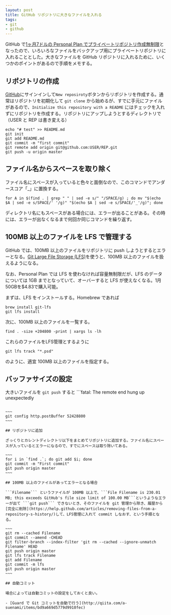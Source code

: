 ```yaml
---
layout: post
title: GitHub リポジトリに大きなファイルを入れる
tags:
- git
- github
---
```

GitHub で[1ヶ月7ドルの Personal Plan でプライベートリポジトリ作成無制限](https://github.com/blog/2164-introducing-unlimited-private-repositorie)となったので、いろいろなファイルをバックアップ用にプライベートリポジトリに入れることとした。大きなファイルを GitHub リポジトリに入れるために、いくつかのポイントがあるので手順をメモする。

## リポジトリの作成
[GitHub](https://github.com/)にサインインして```New reposiroty```ボタンからリポジトリを作成する。通常はリポジトリを初期化して ```git clone``` から始めるが、すでに手元にファイルがあるので、```Initialize this repository with a README``` にはチェックを入れずにリポジトリを作成する。リポジトリにアップしようとするディレクトリで（USER と REP は書き変える）

~~~
echo "# test" >> README.md
git init
git add README.md
git commit -m "first commit"
git remote add origin git@github.com:USER/REP.git
git push -u origin master
~~~

## ファイル名からスペースを取り除く

ファイル名にスペースが入っていると色々と面倒なので、このコマンドでアンダースコア「_」に置換する。

~~~
for A in $(find . | grep " " | sed -e s/" "/SPACE/g) ; do mv "$(echo $A | sed -e s/SPACE/' '/g)" "$(echo $A | sed -e s/SPACE/'_'/g)"; done
~~~

ディレクトリ名にもスペースがある場合には、エラーが出ることがある。その時には、エラーが出なくなるまで何回か同じコマンドを繰り返す。

## 100MB 以上のファイルを LFS で管理する

GitHub では、100MB 以上のファイルをリポジトリに push しようとするとエラーとなる。[Git Large File Storage (LFS)](https://git-lfs.github.com/)を使うと、100MB 以上のファイルを扱えるようになる。

なお、Personal Plan では LFS を使わなければ容量無制限だが、LFS のデータについては 1GB までとなっていて、オーバーすると LFS が使えなくなる。1月50GBを$4.83で購入可能。

まずは、LFS をインストールする。Homebrew であれば

~~~
brew install git-lfs
git lfs install
~~~

次に、100MB 以上のファイルを一覧する。

~~~
find . -size +204800 -print | xargs ls -lh
~~~

これらのファイルをLFS管理とするように

~~~
git lfs track "*.psd"
~~~

のように、適宜 100MB 以上のファイルを指定する。

## バッファサイズの設定

大きいファイルを ```git push``` すると ```fatal: The remote end hung up unexpectedly
```といったエラーが出やすいので、エラーを出にくくするために[HTTP post バッファサイズを上げる](http://stackoverflow.com/questions/19120120/broken-pipe-when-pushing-to-git-repository)と良い。50MB に上げるには

~~~
git config http.postBuffer 52428800
~~~

## リポジトリに追加 

ざっくりとカレントディレクトリ以下をまとめてリポジトリに追加する。ファイル名にスペースが入っているとエラーになるので、すでにスペースは取り除いてある。

~~~
for i in `find .`; do git add $i; done
git commit -m "First commit"
git push origin master
~~~

## 100MB 以上のファイルがあってエラーとなる場合

```Filename``` というファイルが 100MB 以上で、```File Filename is 230.01 MB; this exceeds GitHub's file size limit of 100.00 MB```というようなエラーが出て ```git push``` できないとき、そのファイルを git 管理から除き、履歴から[完全に削除](https://help.github.com/articles/removing-files-from-a-repository-s-history/)して、LFS管理に入れて commit しなおす、という手順となる。

~~~
git rm --cached Filename
git commit --amend -CHEAD
git filter-branch --index-filter 'git rm --cached --ignore-unmatch Filename' HEAD
git push origin master
git lfs track Filename
git add Filename
git commit -m lfs
git push origin master
~~~

## 自動コミット

場合によっては自動コミットの設定をしておくと良い。

- [Guard で Git コミットを自動で行う](http://qiita.com/a-suenami/items/bd9a669d5779d9910fec)
